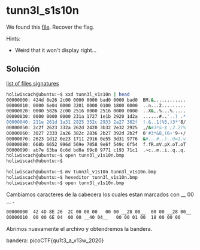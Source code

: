 # tunn3l_s1s10n
We found this [file](https://mercury.picoctf.net/static/7b2d7c26630e977197022d0af09e3aeb/tunn3l_v1s10n). Recover the flag.

Hints:
- Weird that it won't display right...

## Solución
[list of files signatures](https://en.wikipedia.org/wiki/List_of_file_signatures)


``` bash
holiwiscach@ubuntu:~$ xxd tunn3l_v1s10n | head
00000000: 424d 8e26 2c00 0000 0000 bad0 0000 bad0  BM.&,...........
00000010: 0000 6e04 0000 3201 0000 0100 1800 0000  ..n...2.........
00000020: 0000 5826 2c00 2516 0000 2516 0000 0000  ..X&,.%...%.....
00000030: 0000 0000 0000 231a 1727 1e1b 2920 1d2a  ......#..'..) .*
00000040: 211e 261d 1a31 2825 352c 2933 2a27 382f  !.&..1(%5,)3*'8/
00000050: 2c2f 2623 332a 262d 2420 3b32 2e32 2925  ,/&#3*&-$ ;2.2)%
00000060: 3027 2333 2a26 382c 2836 2b27 392d 2b2f  0'#3*&8,(6+'9-+/
00000070: 2623 1d12 0e23 1711 2916 0e55 3d31 9776  &#...#..)..U=1.v
00000080: 668b 6652 996d 569e 7058 9e6f 549c 6f54  f.fR.mV.pX.oT.oT
00000090: ab7e 63ba 8c6d bd8a 69c8 9771 c193 71c1  .~c..m..i..q..q.
holiwiscach@ubuntu:~$ open tunn3l_v1s10n.bmp 
holiwiscach@ubuntu:~$
```

``` bash
holiwiscach@ubuntu:~$ mv tunn3l_v1s10n tunn3l_v1s10n.bmp
holiwiscach@ubuntu:~$ hexeditor tunn3l_v1s10n.bmp 
holiwiscach@ubuntu:~$ open tunn3l_v1s10n.bmp 
```

Cambiamos caracteres de la cabecera los cuales estan marcados con __ 00 __ .

``` bash
00000000  42 4D 8E 26  2C 00 00 00   00 00 __28 00__  00 00 __28 00__                                        
00000010  00 00 6E 04  00 00 __40 04__   00 00 01 00  18 00 00 00                                                                   

```
Abrimos nuevamente el archivo y obtendremos la bandera.

bandera:
picoCTF{qu1t3_a_v13w_2020}

